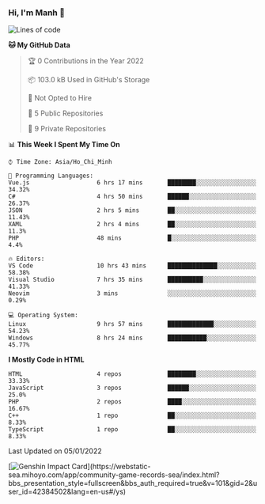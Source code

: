 ### Hi, I'm Manh 👋

<!--START_SECTION:waka-->
![Lines of code](https://img.shields.io/badge/From%20Hello%20World%20I%27ve%20Written-2%20Million%20lines%20of%20code-blue)

**🐱 My GitHub Data** 

> 🏆 0 Contributions in the Year 2022
 > 
> 📦 103.0 kB Used in GitHub's Storage 
 > 
> 🚫 Not Opted to Hire
 > 
> 📜 5 Public Repositories 
 > 
> 🔑 9 Private Repositories  
 > 
📊 **This Week I Spent My Time On** 

```text
⌚︎ Time Zone: Asia/Ho_Chi_Minh

💬 Programming Languages: 
Vue.js                   6 hrs 17 mins       ████████░░░░░░░░░░░░░░░░░   34.32% 
C#                       4 hrs 50 mins       ██████░░░░░░░░░░░░░░░░░░░   26.37% 
JSON                     2 hrs 5 mins        ██░░░░░░░░░░░░░░░░░░░░░░░   11.43% 
XAML                     2 hrs 4 mins        ██░░░░░░░░░░░░░░░░░░░░░░░   11.3% 
PHP                      48 mins             █░░░░░░░░░░░░░░░░░░░░░░░░   4.4%

🔥 Editors: 
VS Code                  10 hrs 43 mins      ██████████████░░░░░░░░░░░   58.38% 
Visual Studio            7 hrs 35 mins       ██████████░░░░░░░░░░░░░░░   41.33% 
Neovim                   3 mins              ░░░░░░░░░░░░░░░░░░░░░░░░░   0.29%

💻 Operating System: 
Linux                    9 hrs 57 mins       █████████████░░░░░░░░░░░░   54.23% 
Windows                  8 hrs 24 mins       ███████████░░░░░░░░░░░░░░   45.77%

```

**I Mostly Code in HTML** 

```text
HTML                     4 repos             ████████░░░░░░░░░░░░░░░░░   33.33% 
JavaScript               3 repos             ██████░░░░░░░░░░░░░░░░░░░   25.0% 
PHP                      2 repos             ████░░░░░░░░░░░░░░░░░░░░░   16.67% 
C++                      1 repo              ██░░░░░░░░░░░░░░░░░░░░░░░   8.33% 
TypeScript               1 repo              ██░░░░░░░░░░░░░░░░░░░░░░░   8.33%

```



 Last Updated on 05/01/2022
<!--END_SECTION:waka-->

[![Genshin Impact Card](https://api.mn07.xyz/genshin/card/42384502?)](https://webstatic-sea.mihoyo.com/app/community-game-records-sea/index.html?bbs_presentation_style=fullscreen&bbs_auth_required=true&v=101&gid=2&user_id=42384502&lang=en-us#/ys)
